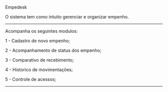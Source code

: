 Empedesk

O sistema tem como intuito gerenciar e organizar empenho.
____________________________________________________

Acompanha os seguintes modulos:

1 - Cadastro de novo empenho;

2 - Acompanhamento de status dos empenho;

3 - Comparativo de recebimento;

4 - Historico de movimentações;

5 - Controle de acessos;
___________________________________________________
